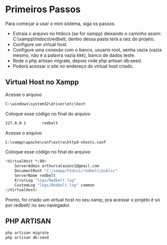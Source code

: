 # Primeiros Passos

Para começar a usar o mini sistema, siga os passos.

- Extraia o arquivo no htdocs (se for xampp) deixando o caminho assim: C:\xampp\htdocs\redbelt; dentro dessa pasta terá a raiz do projeto.
- Configure um virtual host.
- Configure uma conexão com o banco, usuario root, senha vazia (vazia mesmo, não é a palavra vazia kkk), banco de dados teste.
- Rode o php artisan migrate, depois rode php artisan db:seed.
- Poderá acessar o site no endereço do virtual host criado.

## Virtual Host no Xampp

Acesse o arquivo 

```sh
C:\windows\system32\driver\etc\host
```

Coloque esse código no final do arquivo

```sh
127.0.0.1       redbelt
```

Acesse o arquivo

```sh
C:\xampp\apache\conf\extra\httpd-vhosts.conf
```

Coloque esse código no final do arquivo

```sh
<VirtualHost *:80>
    ServerAdmin arthurcalazans1@gmail.com
    DocumentRoot "C:/xampp/htdocs/redbelt/public"
    ServerName redbelt
    ErrorLog "logs/Redbelt.log"
    CustomLog "logs/Redbelt.log" common
</VirtualHost>
```

Pronto, foi criado um virtual host no seu xamp, pra acessar o projeto é só por redbelt/ no seu navegador.


## PHP ARTISAN

```sh
php artisan migrate
php artisan db:seed
```